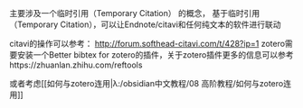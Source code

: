 主要涉及一个临时引用（Temporary Citation） 的概念， 基于临时引用（Temporary Citation），可以让Endnote/citavi和任何纯文本的软件进行联动

citavi的操作可以参考： http://forum.softhead-citavi.com/t/428?ip=1
zotero需要安装一个Better bibtex for zotero的插件，关于zotero插件更多的信息可以参考https://zhuanlan.zhihu.com/reftools

或者考虑[[如何与zotero连用|λ:/obsidian中文教程/08 高阶教程/如何与zotero连用]]